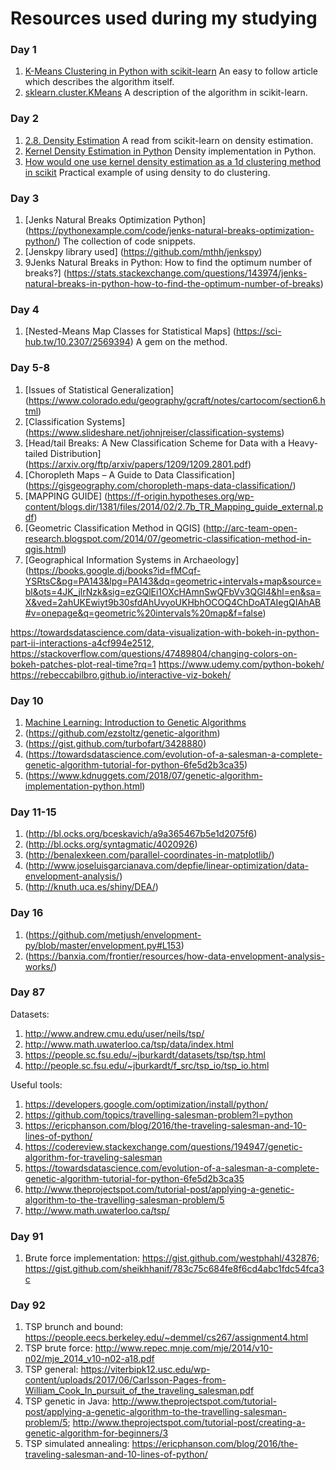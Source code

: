 # Resources used during my studying

### Day 1
1. [K-Means Clustering in Python with scikit-learn](https://www.datacamp.com/community/tutorials/k-means-clustering-python) An easy to follow article which describes the algorithm itself.
2. [sklearn.cluster.KMeans](http://scikit-learn.org/stable/modules/generated/sklearn.cluster.KMeans.html) A description of the algorithm in scikit-learn.

### Day 2
1. [2.8. Density Estimation](http://scikit-learn.org/stable/modules/density.html) A read from scikit-learn on density estimation.
2. [Kernel Density Estimation in Python](https://jakevdp.github.io/blog/2013/12/01/kernel-density-estimation/) Density implementation in Python.
3. [How would one use kernel density estimation as a 1d clustering method in scikit](https://stackoverflow.com/questions/35094454/how-would-one-use-kernel-density-estimation-as-a-1d-clustering-method-in-scikit) Practical example of using density to do clustering.

### Day 3
1. [Jenks Natural Breaks Optimization Python] (https://pythonexample.com/code/jenks-natural-breaks-optimization-python/) The collection of code snippets.
2. [Jenskpy library used] (https://github.com/mthh/jenkspy)
3. 9Jenks Natural Breaks in Python: How to find the optimum number of breaks?] (https://stats.stackexchange.com/questions/143974/jenks-natural-breaks-in-python-how-to-find-the-optimum-number-of-breaks)

### Day 4
1. [Nested-Means Map Classes for Statistical Maps] (https://sci-hub.tw/10.2307/2569394) A gem on the method.

### Day 5-8
1. [Issues of Statistical Generalization] (https://www.colorado.edu/geography/gcraft/notes/cartocom/section6.html)
2. [Classification Systems] (https://www.slideshare.net/johnjreiser/classification-systems)
3. [Head/tail Breaks: A New Classification Scheme for Data with a Heavy-tailed Distribution] (https://arxiv.org/ftp/arxiv/papers/1209/1209.2801.pdf)
4. [Choropleth Maps – A Guide to Data Classification] (https://gisgeography.com/choropleth-maps-data-classification/)
5. [MAPPING GUIDE] (https://f-origin.hypotheses.org/wp-content/blogs.dir/1381/files/2014/02/2.7b_TR_Mapping_guide_external.pdf)
6. [Geometric Classification Method in QGIS] (http://arc-team-open-research.blogspot.com/2014/07/geometric-classification-method-in-qgis.html)
7. [Geographical Information Systems in Archaeology] (https://books.google.dj/books?id=fMCqf-YSRtsC&pg=PA143&lpg=PA143&dq=geometric+intervals+map&source=bl&ots=4JK_jlrNzk&sig=ezGQlEi1OXcHAmnSwQFbVv3QGl4&hl=en&sa=X&ved=2ahUKEwiyt9b30sfdAhUvyoUKHbhOCOQ4ChDoATAIegQIAhAB#v=onepage&q=geometric%20intervals%20map&f=false)

https://towardsdatascience.com/data-visualization-with-bokeh-in-python-part-ii-interactions-a4cf994e2512, https://stackoverflow.com/questions/47489804/changing-colors-on-bokeh-patches-plot-real-time?rq=1
https://www.udemy.com/python-bokeh/
https://rebeccabilbro.github.io/interactive-viz-bokeh/

### Day 10
1. [Machine Learning: Introduction to Genetic Algorithms](https://burakkanber.com/blog/machine-learning-genetic-algorithms-part-1-javascript/)
2. (https://github.com/ezstoltz/genetic-algorithm)
3. (https://gist.github.com/turbofart/3428880)
4. (https://towardsdatascience.com/evolution-of-a-salesman-a-complete-genetic-algorithm-tutorial-for-python-6fe5d2b3ca35)
5. (https://www.kdnuggets.com/2018/07/genetic-algorithm-implementation-python.html)

### Day 11-15
1. (http://bl.ocks.org/bceskavich/a9a365467b5e1d2075f6)
2. (http://bl.ocks.org/syntagmatic/4020926)
3. (http://benalexkeen.com/parallel-coordinates-in-matplotlib/)
4. (http://www.joseluisgarcianava.com/depfie/linear-optimization/data-envelopment-analysis/)
5. (http://knuth.uca.es/shiny/DEA/)

### Day 16
1. (https://github.com/metjush/envelopment-py/blob/master/envelopment.py#L153)
2. (https://banxia.com/frontier/resources/how-data-envelopment-analysis-works/)

### Day 87
Datasets:
1. http://www.andrew.cmu.edu/user/neils/tsp/
2. http://www.math.uwaterloo.ca/tsp/data/index.html
3. https://people.sc.fsu.edu/~jburkardt/datasets/tsp/tsp.html
4. http://people.sc.fsu.edu/~jburkardt/f_src/tsp_io/tsp_io.html

Useful tools:
1. https://developers.google.com/optimization/install/python/
2. https://github.com/topics/travelling-salesman-problem?l=python
3. https://ericphanson.com/blog/2016/the-traveling-salesman-and-10-lines-of-python/
4. https://codereview.stackexchange.com/questions/194947/genetic-algorithm-for-traveling-salesman
5. https://towardsdatascience.com/evolution-of-a-salesman-a-complete-genetic-algorithm-tutorial-for-python-6fe5d2b3ca35
6. http://www.theprojectspot.com/tutorial-post/applying-a-genetic-algorithm-to-the-travelling-salesman-problem/5
7. http://www.math.uwaterloo.ca/tsp/

### Day 91
1. Brute force implementation: https://gist.github.com/westphahl/432876; https://gist.github.com/sheikhhanif/783c75c684fe8f6cd4abc1fdc54fca3c

### Day 92
1. TSP brunch and bound: https://people.eecs.berkeley.edu/~demmel/cs267/assignment4.html
2. TSP brute force: http://www.repec.mnje.com/mje/2014/v10-n02/mje_2014_v10-n02-a18.pdf
3. TSP general: https://viterbipk12.usc.edu/wp-content/uploads/2017/06/Carlsson-Pages-from-William_Cook_In_pursuit_of_the_traveling_salesman.pdf
4. TSP genetic in Java: http://www.theprojectspot.com/tutorial-post/applying-a-genetic-algorithm-to-the-travelling-salesman-problem/5; http://www.theprojectspot.com/tutorial-post/creating-a-genetic-algorithm-for-beginners/3
5. TSP simulated annealing: https://ericphanson.com/blog/2016/the-traveling-salesman-and-10-lines-of-python/
